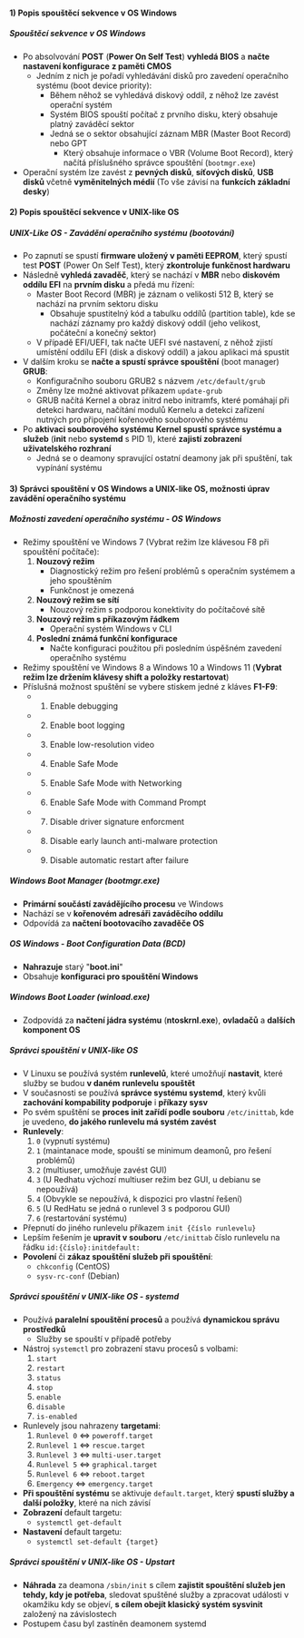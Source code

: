 #### 1) Popis spouštěcí sekvence v OS Windows
##### Spouštěcí sekvence v OS Windows
- Po absolvování **POST** (**Power On Self Test**) **vyhledá BIOS** a **načte nastavení konfigurace**  **z paměti CMOS**
	- Jedním z nich je pořadí vyhledávání disků pro zavedení operačního systému (boot device priority):
		- Během něhož se vyhledává diskový oddíl, z něhož lze zavést operační systém
		- Systém BIOS spouští počítač z prvního disku, který obsahuje platný zaváděcí sektor
		- Jedná se o sektor obsahující záznam MBR (Master Boot Record) nebo GPT
			- Který obsahuje informace o VBR (Volume Boot Record), který načítá příslušného správce spouštění (`bootmgr.exe`)
- Operační systém lze zavést z **pevných disků**, **síťových disků**, **USB disků** včetně **vyměnitelných médií** (To vše závisí na **funkcích základní desky**)
#### 2) Popis spouštěcí sekvence v UNIX-like OS
##### UNIX-Like OS -  Zavádění operačního systému (bootování)
- Po zapnutí se spustí **firmware uložený v paměti EEPROM**, který spustí test **POST** (Power On Self Test), který **zkontroluje funkčnost hardwaru**
- Následně **vyhledá zavaděč**, který se nachází v **MBR** nebo **diskovém oddílu EFI** na **prvním disku** a předá mu řízení:
	- Master Boot Record (MBR) je záznam o velikosti 512 B, který se nachází na prvním sektoru disku
		- Obsahuje spustitelný kód a tabulku oddílů (partition table), kde se nachází záznamy pro každý diskový oddíl (jeho velikost, počáteční a konečný sektor)
	- V případě EFI/UEFI, tak načte UEFI své nastavení, z něhož zjistí umístění oddílu EFI (disk a diskový oddíl) a jakou aplikaci má spustit
- V dalším kroku se **načte a spustí správce spouštění** (boot manager) **GRUB**:
	- Konfiguračního souboru GRUB2 s názvem `/etc/default/grub`
	- Změny lze možné aktivovat příkazem `update-grub`
	- GRUB načítá Kernel a obraz initrd nebo initramfs, které pomáhají při detekci hardwaru, načítání modulů Kernelu a detekci zařízení nutných pro připojení kořenového souborového systému
- Po **aktivaci souborového systému** **Kernel spustí správce systému a služeb** (**init** nebo **systemd** s PID 1), které **zajistí zobrazení uživatelského rozhraní**
	- Jedná se o deamony spravující ostatní deamony jak při spuštění, tak vypínání systému
#### 3) Správci spouštění v OS Windows a UNIX-like OS, možnosti úprav zavádění operačního systému
##### Možnosti zavedení operačního systému - OS Windows
- Režimy spouštění ve Windows 7 (Vybrat režim lze klávesou F8 při spouštění počítače):
	1) **Nouzový režim**
		- Diagnostický režim pro řešení problémů s operačním systémem a jeho spouštěním
		- Funkčnost je omezená
	2) **Nouzový režim se sítí**
		- Nouzový režim s podporou konektivity do počítačové sítě
	3) **Nouzový režim s příkazovým řádkem**
		- Operační systém Windows v CLI
	4) **Poslední známá funkční konfigurace**
		- Načte konfiguraci použitou při posledním úspěšném zavedení operačního systému
- Režimy spouštění ve Windows 8 a Windows 10 a Windows 11 (**Vybrat režim lze držením klávesy shift a položky restartovat**)
- Příslušná možnost spuštění se vybere stiskem jedné z kláves **F1-F9**:
	- 1) Enable debugging
	- 2) Enable boot logging
	- 3) Enable low-resolution video
	- 4) Enable Safe Mode
	- 5) Enable Safe Mode with Networking
	- 6) Enable Safe Mode with Command Prompt
	- 7) Disable driver signature enforcment
	- 8) Disable early launch anti-malware protection
	- 9) Disable automatic restart after failure
##### Windows Boot Manager (bootmgr.exe)
- **Primární součástí zavádějícího procesu** ve Windows
- Nachází se v **kořenovém adresáři zaváděcího oddílu**
- Odpovídá za **načtení bootovacího zavaděče OS**
##### OS Windows - Boot Configuration Data (BCD)
- **Nahrazuje** starý "**boot.ini**"
- Obsahuje **konfiguraci pro spouštění Windows**
##### Windows Boot Loader (winload.exe)
- Zodpovídá za **načtení jádra systému** (**ntoskrnl.exe**), **ovladačů** a **dalších komponent OS**
##### Správci spouštění v UNIX-like OS
- V Linuxu se používá systém **runlevelů**, které umožňují **nastavit**, které služby se budou **v daném** **runlevelu** **spouštět**
- V současnosti se používá **správce systému systemd**, který kvůli **zachování kompability podporuje** i **příkazy sysv**
- Po svém spuštění se **proces init zařídí podle souboru** `/etc/inittab`, kde je uvedeno, **do jakého runlevelu má systém zavést**
- **Runlevely**:
	1) `0` (vypnutí systému)
	2) `1` (maintanace mode, spouští se minimum deamonů, pro řešení problémů)
	3) `2` (multiuser, umožňuje zavést GUI)
	4) `3` (U Redhatu výchozí multiuser režim bez GUI, u debianu se nepoužívá)
	5) `4` (Obvykle se nepoužívá, k dispozici pro vlastní řešení)
	6) `5` (U RedHatu se jedná o runlevel 3 s podporou GUI)
	7) `6` (restartování systému)
- Přepnutí do jiného runlevelu příkazem `init {číslo runlevelu}`
- Lepším řešením je **upravit v souboru** `/etc/inittab` číslo runlevelu na řádku `id:{číslo}:initdefault:`
- **Povolení** či **zákaz spouštění služeb při spouštění**:
	- `chkconfig` (CentOS) 
	- `sysv-rc-conf` (Debian)
##### Správci spouštění v UNIX-like OS - systemd
- Používá **paralelní spouštění procesů** a používá **dynamickou správu prostředků**
	- Služby se spouští v případě potřeby
- Nástroj `systemctl` pro zobrazení stavu procesů s volbami:
	1) `start`
	2) `restart`
	3) `status`
	4) `stop`
	5) `enable`
	6) `disable`
	7) `is-enabled`
- Runlevely jsou nahrazeny **targetami**:
	1) `Runlevel 0` <=> `poweroff.target`
	2) `Runlevel 1` <=> `rescue.target`
	3) `Runlevel 3` <=> `multi-user.target`
	4) `Runlevel 5` <=> `graphical.target`
	5) ``Runlevel 6`` <=> `reboot.target`
	6) `Emergency` <=> `emergency.target`
- **Při spouštění systému** se aktivuje `default.target`, který **spustí služby a další položky**, které na nich závisí
- **Zobrazení** default targetu:
	- `systemctl get-default`
- **Nastavení** default targetu:
	- `systemctl set-default {target}`
##### Správci spouštění v UNIX-like OS - Upstart
- **Náhrada** za deamona `/sbin/init` s cílem **zajistit spouštění služeb jen tehdy, kdy je potřeba**, sledovat spuštěné služby a zpracovat události v okamžiku kdy se objeví, **s cílem obejít klasický systém sysvinit** založený na závislostech
- Postupem času byl zastíněn deamonem systemd